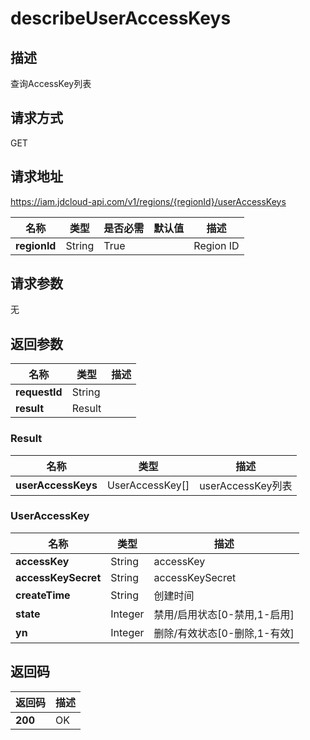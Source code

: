# describeUserAccessKeys


## 描述
查询AccessKey列表

## 请求方式
GET

## 请求地址
https://iam.jdcloud-api.com/v1/regions/{regionId}/userAccessKeys

|名称|类型|是否必需|默认值|描述|
|---|---|---|---|---|
|**regionId**|String|True||Region ID|

## 请求参数
无


## 返回参数
|名称|类型|描述|
|---|---|---|
|**requestId**|String||
|**result**|Result||


### Result
|名称|类型|描述|
|---|---|---|
|**userAccessKeys**|UserAccessKey[]|userAccessKey列表|
### UserAccessKey
|名称|类型|描述|
|---|---|---|
|**accessKey**|String|accessKey|
|**accessKeySecret**|String|accessKeySecret|
|**createTime**|String|创建时间|
|**state**|Integer|禁用/启用状态[0-禁用,1-启用]|
|**yn**|Integer|删除/有效状态[0-删除,1-有效]|

## 返回码
|返回码|描述|
|---|---|
|**200**|OK|
